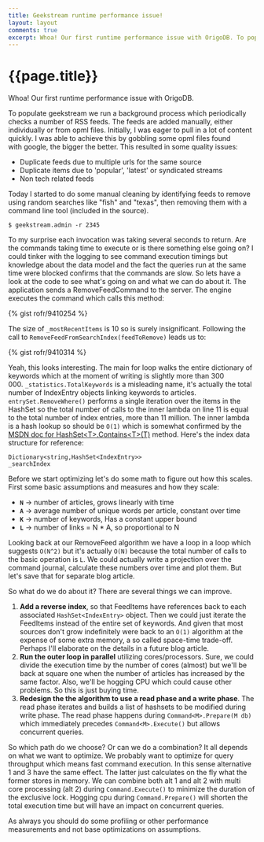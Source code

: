 ```yaml
---
title: Geekstream runtime performance issue!
layout: layout
comments: true
excerpt: Whoa! Our first runtime performance issue with OrigoDB. To populate geekstream we run a background process which periodically checks a number of RSS feeds. The feeds are added manually, either individually or from opml file. Initially, I was eager to pull in a lot of content quickly. I was able to achieve this by gobbling some opml files found with google, the bigger the better. This resulted in some quality issues
---
```


# {{page.title}}
Whoa! Our first runtime performance issue with OrigoDB.

To populate geekstream we run a background process which periodically checks a number of RSS feeds. The feeds are added manually, either individually or from opml files. Initially, I was eager to
pull in a lot of content quickly. I was able to achieve this by gobbling some opml files found with google, the bigger the better. This resulted in some quality issues:
<ul>
	<li>Duplicate feeds due to multiple urls for the same source</li>
	<li>Duplicate items due to 'popular', 'latest' or syndicated streams</li>
	<li>Non tech related feeds</li>
</ul>
Today I started to do some manual cleaning by identifying feeds to remove using random searches like "fish" and "texas", then removing them with a command line tool (included in the source).

<code>$ geekstream.admin -r 2345</code>

To my surprise each invocation was taking several seconds to return. Are the commands taking time to execute or is there something else going on? I could tinker with the logging to see command execution timings but knowledge about the data model and the fact the queries run at the same time were blocked confirms that the commands are slow. So lets have a look at the code to see what's going on and what we can do about it. The application sends a RemoveFeedCommand to the server. The engine executes the command which calls this method:

{% gist rofr/9410254 %}

The size of <code>_mostRecentItems</code> is 10 so is surely insignificant. Following the call to <code>RemoveFeedFromSearchIndex(feedToRemove)</code> leads us to:

{% gist rofr/9410314 %}

Yeah, this looks interesting. The main for loop walks the entire dictionary of keywords which at the moment of writing is slightly more than 300 000. <code>_statistics.TotalKeywords</code> is a misleading name, it's actually the total number of IndexEntry objects linking keywords to articles. <code>entrySet.RemoveWhere()</code> performs a single iteration over the items in the HashSet so the total number of calls to the inner lambda on line 11 is equal to the total number of index entries, more than 11 million. The inner lambda is a hash lookup so should be <code>O(1)</code> which is somewhat confirmed by the <a href="http://msdn.microsoft.com/en-us/library/bb359438(v=vs.110).aspx">MSDN doc for HashSet&lt;T&gt;.Contains&lt;T&gt;(T)</a> method. Here's the index data structure for reference:

<code>Dictionary&lt;string,HashSet&lt;IndexEntry&gt;&gt; _searchIndex</code>

Before we start optimizing let's do some math to figure out how this scales. First some basic assumptions and measures and how they scale:
<ul>
	<li><code><strong>N</strong></code> -&gt; number of articles, grows linearly with time</li>
	<li><code><strong>A</strong></code> -&gt; average number of unique words per article, constant over time</li>
	<li><code><strong>K</strong></code> -&gt; number of keywords, Has a constant upper bound</li>
	<li><code><strong>L</strong></code> -&gt; number of links = N * A, so proportional to N</li>
</ul>
Looking back at our RemoveFeed algorithm we have a loop in a loop which suggests <code>O(N^2)</code> but it's actually <code>O(N)</code> because the total number of calls to the basic operation is <code>L</code>. We could actually write a projection over the command journal, calculate these numbers over time and plot them. But let's save that for separate blog article.

So what do we do about it? There are several things we can improve.
<ol>
	<li><strong>Add a reverse index</strong>, so that FeedItems have references back to each associated <code>HashSet&lt;IndexEntry&gt;</code> object. Then we could just iterate the FeedItems instead of the entire set of keywords. And given that most sources don't grow indefinitely were back to an <code>O(1)</code> algorithm at the expense of some extra memory, a so called space-time trade-off. Perhaps I'll elaborate on the details in a future blog article.</li>
	<li><strong>Run the outer loop in parallel</strong> utilizing cores/processors. Sure, we could divide the execution time by the number of cores (almost) but we'll be back at square one when the number of articles has increased by the same factor. Also, we'll be hogging CPU which could cause other problems. So this is just buying time.</li>
	<li><strong>Redesign the the algorithm to use a read phase and a write phase</strong>. The read phase iterates and builds a list of hashsets to be modified during write phase. The read phase happens during <code>Command&lt;M&gt;.Prepare(M db)</code> which immediately precedes <code>Command&lt;M&gt;.Execute()</code> but allows concurrent queries.</li>
</ol>
So which path do we choose? Or can we do a combination? It all depends on what we want to optimize. We probably want to optimize for query throughput which means fast command execution. In this sense alternative 1 and 3 have the same effect. The latter just calculates on the fly what the former stores in memory. We can combine both alt 1 and alt 2 with multi core processing (alt 2) during <code>Command.Execute()</code> to minimize the duration of the exclusive lock. Hogging cpu during <code>Command.Prepare()</code> will shorten the total execution time but will have an impact on concurrent queries.

As always you should do some profiling or other performance measurements and not base optimizations on assumptions.
